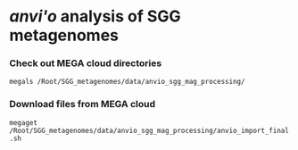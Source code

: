 # *anvi'o* analysis of SGG metagenomes

### Check out MEGA cloud directories
```megals /Root/SGG_metagenomes/data/anvio_sgg_mag_processing/```
### Download files from MEGA cloud
```megaget /Root/SGG_metagenomes/data/anvio_sgg_mag_processing/anvio_import_final.sh```
